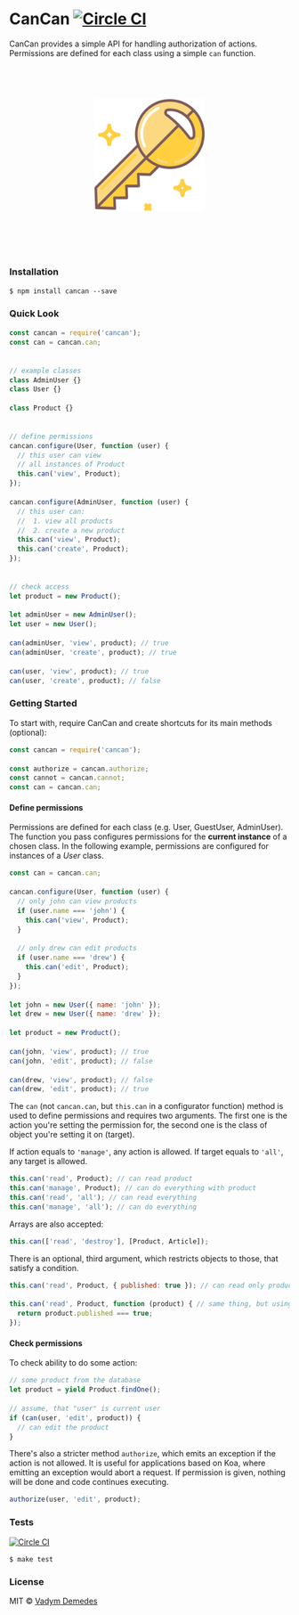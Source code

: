 # CanCan [![Circle CI](https://circleci.com/gh/vdemedes/cancan.svg?style=svg)](https://circleci.com/gh/vdemedes/cancan)

CanCan provides a simple API for handling authorization of actions.
Permissions are defined for each class using a simple `can` function.


<h1 align="center">
	<br>
	<img width="200" src="media/key.png">
	<br>
	<br>
	<br>
</h1>

### Installation

```
$ npm install cancan --save
```


### Quick Look

```js
const cancan = require('cancan');
const can = cancan.can;


// example classes
class AdminUser {}
class User {}

class Product {}


// define permissions
cancan.configure(User, function (user) {
  // this user can view
  // all instances of Product
  this.can('view', Product);
});

cancan.configure(AdminUser, function (user) {
  // this user can:
  //  1. view all products
  //  2. create a new product
  this.can('view', Product);
  this.can('create', Product);
});


// check access
let product = new Product();

let adminUser = new AdminUser();
let user = new User();

can(adminUser, 'view', product); // true
can(adminUser, 'create', product); // true

can(user, 'view', product); // true
can(user, 'create', product); // false
```


### Getting Started

To start with, require CanCan and create shortcuts for its main methods (optional):

```js
const cancan = require('cancan');

const authorize = cancan.authorize;
const cannot = cancan.cannot;
const can = cancan.can;
```


#### Define permissions

Permissions are defined for each class (e.g. User, GuestUser, AdminUser).
The function you pass configures permissions for the **current instance** of a chosen class.
In the following example, permissions are configured for instances of a *User* class.

```js
const can = cancan.can;

cancan.configure(User, function (user) {
  // only john can view products
  if (user.name === 'john') {
    this.can('view', Product);
  }

  // only drew can edit products
  if (user.name === 'drew') {
    this.can('edit', Product);
  }
});

let john = new User({ name: 'john' });
let drew = new User({ name: 'drew' });

let product = new Product();

can(john, 'view', product); // true
can(john, 'edit', product); // false

can(drew, 'view', product); // false
can(drew, 'edit', product); // true
```

The `can` (not `cancan.can`, but `this.can` in a configurator function) method is used to define permissions and requires two arguments.
The first one is the action you're setting the permission for, the second one is the class of object you're setting it on (target).

If action equals to `'manage'`, any action is allowed.
If target equals to `'all'`, any target is allowed.

```js
this.can('read', Product); // can read product
this.can('manage', Product); // can do everything with product
this.can('read', 'all'); // can read everything
this.can('manage', 'all'); // can do everything
```

Arrays are also accepted:

```js
this.can(['read', 'destroy'], [Product, Article]);
```

There is an optional, third argument, which restricts objects to those, that satisfy a condition.

```javascript
this.can('read', Product, { published: true }); // can read only products with published = true

this.can('read', Product, function (product) { // same thing, but using a function
  return product.published === true;
});
```

#### Check permissions

To check ability to do some action:

```js
// some product from the database
let product = yield Product.findOne();

// assume, that "user" is current user
if (can(user, 'edit', product)) {
  // can edit the product
}
```

There's also a stricter method `authorize`, which emits an exception if the action is not allowed.
It is useful for applications based on Koa, where emitting an exception would abort a request.
If permission is given, nothing will be done and code continues executing.

```javascript
authorize(user, 'edit', product);
```

### Tests

[![Circle CI](https://circleci.com/gh/vdemedes/cancan.svg?style=svg)](https://circleci.com/gh/vdemedes/cancan)

```
$ make test
```

### License

MIT © [Vadym Demedes](http://vadimdemedes.com)
